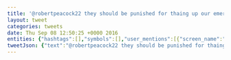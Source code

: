 ```yaml
---
title: '@robertpeacock22 they should be punished for thaing up our emergency services.'
layout: tweet
categories: tweets
date: Thu Sep 08 12:50:25 +0000 2016
entities: {"hashtags":[],"symbols":[],"user_mentions":[{"screen_name":"robertpeacock22","name":"Robert Peacock","id":82928976,"id_str":"82928976","indices":[0,16]}],"urls":[]}
tweetJson: {"text":"@robertpeacock22 they should be punished for thaing up our emergency services."}
---
```

